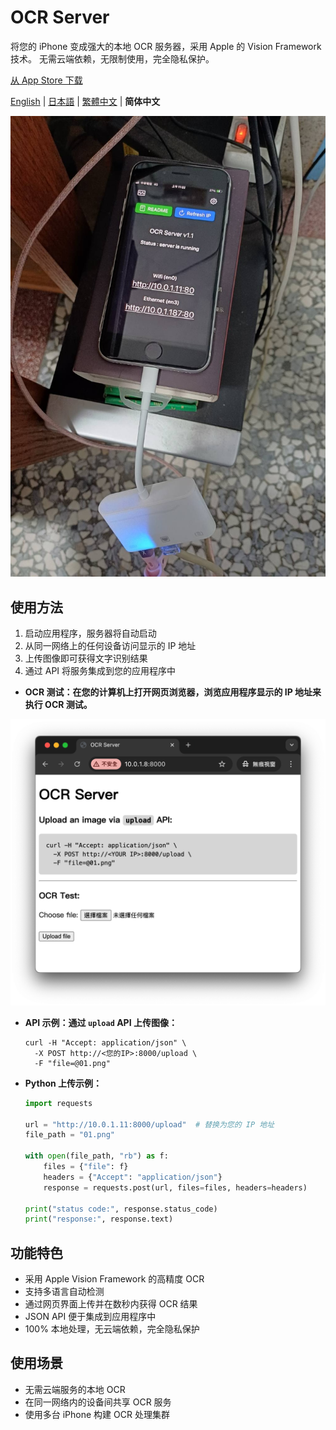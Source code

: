 # OCR Server

将您的 iPhone 变成强大的本地 OCR 服务器，采用 Apple 的 Vision Framework 技术。
无需云端依赖，无限制使用，完全隐私保护。

[从 App Store 下载](https://apps.apple.com/us/app/ocr-server/id6749533041)

[English](README.md) | [日本語](README.ja.md) | [繁體中文](README.zh-TW.md) | **简体中文**

![image](image.jpg)

## 使用方法

1. 启动应用程序，服务器将自动启动
2. 从同一网络上的任何设备访问显示的 IP 地址
3. 上传图像即可获得文字识别结果
4. 通过 API 将服务集成到您的应用程序中

- **OCR 测试：在您的计算机上打开网页浏览器，浏览应用程序显示的 IP 地址来执行 OCR 测试。**

![image2](image2.png)

- **API 示例：通过 `upload` API 上传图像：**

  ```
  curl -H "Accept: application/json" \
    -X POST http://<您的IP>:8000/upload \
    -F "file=@01.png"
  ```

- **Python 上传示例：**

  ```python
  import requests

  url = "http://10.0.1.11:8000/upload"  # 替换为您的 IP 地址
  file_path = "01.png"

  with open(file_path, "rb") as f:
      files = {"file": f}
      headers = {"Accept": "application/json"}
      response = requests.post(url, files=files, headers=headers)

  print("status code:", response.status_code)
  print("response:", response.text)
  ```


## 功能特色

- 采用 Apple Vision Framework 的高精度 OCR
- 支持多语言自动检测
- 通过网页界面上传并在数秒内获得 OCR 结果
- JSON API 便于集成到应用程序中
- 100% 本地处理，无云端依赖，完全隐私保护


## 使用场景

- 无需云端服务的本地 OCR
- 在同一网络内的设备间共享 OCR 服务
- 使用多台 iPhone 构建 OCR 处理集群
